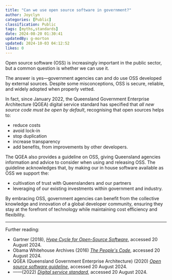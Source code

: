 ```yaml
---
title: "Can we use open source software in government?"
author: Joyclyn
categories: [Public]
classification: Public
tags: [myths,standards]
date: 2024-08-20 01:30:41 
updatedBy: g-morton
updated: 2024-10-03 04:12:52 
likes: 0
---
```


Open source software (OSS) is increasingly important in the public sector, but a common question is whether we can use it.

The answer is yes—government agencies can and do use OSS developed by external sources. Despite some misconceptions, OSS is secure, reliable, and widely adopted when properly vetted.

In fact, since January 2022, the Queensland Government Enterprise Architecture (QGEA) digital service standard has specified that *all new source code must be open by default*, recognising that open sources helps to: 
* reduce costs
* avoid lock-in
* stop duplication
* increase transparency
* add benefits, from improvements by other developers.

The QGEA also provides a guideline on OSS, giving Queensland agencies information and advice to consider when using and releasing OSS. The guideline acknowledges that, by making our in house software available as OSS we support the: 
* cultivation of trust with Queenslanders and our partners
* leveraging of our existing investments within government and industry.

By embracing OSS, government agencies can benefit from the collective knowledge and innovation of a global developer community, ensuring they stay at the forefront of technology while maintaining cost efficiency and flexibility.

***

Further reading:
- Gartner (2018), *[Hype Cycle for Open-Source Software](https://www.gartner.com/en/documents/3891628)*, accessed 20 August 2024.
- Obama Whitehouse Archives (2016) *[The People's Code](https://obamawhitehouse.archives.gov/blog/2016/08/08/peoples-code)*, accessed 20 August 2024.
- QGEA (Queensland Government Enterprise Architecture) (2020) *[Open source software guideline](https://www.forgov.qld.gov.au/information-and-communication-technology/qgea-policies-standards-and-guidelines/open-source-software-guideline)*, accessed 20 August 2024.
- ——(2022) *[Digital service standard](https://www.forgov.qld.gov.au/information-and-communication-technology/qgea-policies-standards-and-guidelines/digital-service-standard)*, accessed 20 August 2024.